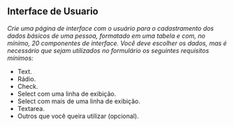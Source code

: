 ## Interface de Usuario

_Crie uma página de interface com o usuário para o cadastramento dos dados básicos de uma pessoa, formatado em uma tabela e com, no mínimo, 20 componentes de interface. Você deve escolher os dados, mas é necessário que sejam utilizados no formulário os seguintes requisitos mínimos:_

- Text.
- Rádio.
- Check.
- Select com uma linha de exibição.
- Select com mais de uma linha de exibição.
- Textarea.
- Outros que você queira utilizar (opcional).
